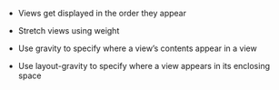 - Views get displayed in the order they appear

- Stretch views using weight

- Use gravity to specify where a view’s contents appear in a view

- Use layout-gravity to specify where a view appears in its enclosing space
